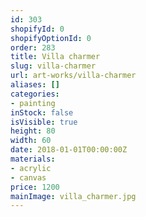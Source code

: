 ```yaml
---
id: 303
shopifyId: 0
shopifyOptionId: 0
order: 283
title: Villa charmer
slug: villa-charmer
url: art-works/villa-charmer
aliases: []
categories:
- painting
inStock: false
isVisible: true
height: 80
width: 60
date: 2018-01-01T00:00:00Z
materials:
- acrylic
- canvas
price: 1200
mainImage: villa_charmer.jpg
---
```

